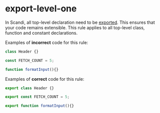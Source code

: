 # export-level-one
In Scandi, all top-level declaration need to be [exported](https://javascript.info/import-export). This ensures that
 your code remains extensible. This rule applies to all top-level class, function and constant declarations.

Examples of **incorrect** code for this rule:

```js
class Header {}

const FETCH_COUNT = 5;

function formatInput(){}
```

Examples of **correct** code for this rule:

```js
export class Header {}

export const FETCH_COUNT = 5;

export function formatInput(){}
```
